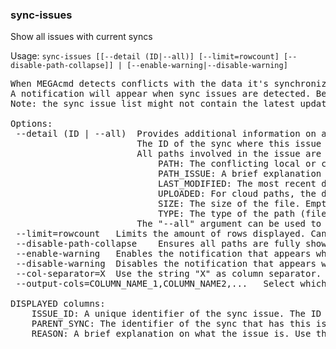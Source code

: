 ### sync-issues
Show all issues with current syncs

Usage: `sync-issues [[--detail (ID|--all)] [--limit=rowcount] [--disable-path-collapse]] | [--enable-warning|--disable-warning]`
<pre>
When MEGAcmd detects conflicts with the data it's synchronizing, a sync issue is triggered. Syncing is stopped, and no progress is made on the conflicting data.
A notification will appear when sync issues are detected. Because the sync engine might clear the internal issue list when processing, the notification can appear even if there were already issues before.
Note: the sync issue list might not contain the latest updated data. Some issues might still be being processing by the sync engine, and some might not have been removed yet.

Options:
 --detail (ID | --all) 	Provides additional information on a particular sync issue.
                       	The ID of the sync where this issue appeared is shown, alongside its local and cloud paths.
                       	All paths involved in the issue are shown. For each path, the following columns are displayed:
                       		PATH: The conflicting local or cloud path (cloud paths are prefixed with "<CLOUD>").
                       		PATH_ISSUE: A brief explanation of the problem this file or folder has (if any).
                       		LAST_MODIFIED: The most recent date when this file or directory was updated.
                       		UPLOADED: For cloud paths, the date of upload or creation. Empty for local paths.
                       		SIZE: The size of the file. Empty for directories.
                       		TYPE: The type of the path (file or directory). This column is hidden if the information it's not relevant for the particular sync issue.
                       	The "--all" argument can be used to show the details of all issues.
 --limit=rowcount 	Limits the amount of rows displayed. Can also be combined with "--detail".
 --disable-path-collapse 	Ensures all paths are fully shown. By default long paths are truncated for readability.
 --enable-warning 	Enables the notification that appears when issues are detected. This setting is stored locally for all users.
 --disable-warning 	Disables the notification that appears when issues are detected. This setting is stored locally for all users.
 --col-separator=X	Use the string "X" as column separator. Otherwise, spaces will be added between columns to align them.
 --output-cols=COLUMN_NAME_1,COLUMN_NAME2,...	Select which columns to show and their order.

DISPLAYED columns:
	ISSUE_ID: A unique identifier of the sync issue. The ID can be used alongside the "--detail" argument.
	PARENT_SYNC: The identifier of the sync that has this issue.
	REASON: A brief explanation on what the issue is. Use the "--detail" argument to get extended information on a particular sync.
</pre>

